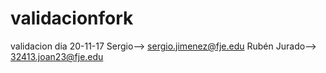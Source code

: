 # validacionfork
validacion dia 20-11-17
Sergio--> sergio.jimenez@fje.edu
Rubén Jurado--> 32413.joan23@fje.edu
